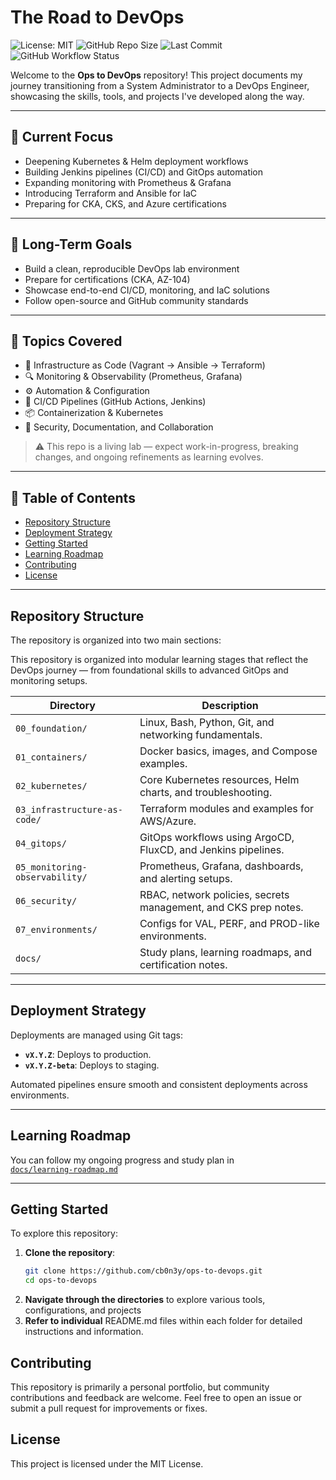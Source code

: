 # The Road to DevOps

![License: MIT](https://img.shields.io/badge/License-MIT-blue.svg)
![GitHub Repo Size](https://img.shields.io/github/repo-size/cb0n3y/the-road-to-DevOps)
![Last Commit](https://img.shields.io/github/last-commit/cb0n3y/the-road-to-DevOps)
![GitHub Workflow Status](https://img.shields.io/github/actions/workflow/status/cb0n3y/the-road-to-DevOps/ci.yml?label=CI%2FCD)
<!--
![DevOps Journey](https://img.shields.io/badge/devops-journey-blueviolet)
![Goal: CKA](https://img.shields.io/badge/goal-cka-orange)
![Goal: AZ-104](https://img.shields.io/badge/goal-az104-blue)
-->


Welcome to the **Ops to DevOps** repository! This project documents my journey transitioning from a System Administrator to a DevOps Engineer, showcasing the skills, tools, and projects I've developed along the way.

---

## 🧩 Current Focus

- Deepening Kubernetes & Helm deployment workflows  
- Building Jenkins pipelines (CI/CD) and GitOps automation  
- Expanding monitoring with Prometheus & Grafana  
- Introducing Terraform and Ansible for IaC  
- Preparing for CKA, CKS, and Azure certifications  

---

## 🏁 Long-Term Goals

- Build a clean, reproducible DevOps lab environment  
- Prepare for certifications (CKA, AZ-104)  
- Showcase end-to-end CI/CD, monitoring, and IaC solutions  
- Follow open-source and GitHub community standards

---

## 📌 Topics Covered

- 🧱 Infrastructure as Code (Vagrant → Ansible → Terraform)  
- 🔍 Monitoring & Observability (Prometheus, Grafana)  
- ⚙️ Automation & Configuration  
- 🚀 CI/CD Pipelines (GitHub Actions, Jenkins)  
- 📦 Containerization & Kubernetes  
- 🔐 Security, Documentation, and Collaboration

> ⚠️ This repo is a living lab — expect work-in-progress, breaking changes, and ongoing refinements as learning evolves.

---

## 📑 Table of Contents

- [Repository Structure](#repository-structure)
- [Deployment Strategy](#deployment-strategy)
- [Getting Started](#getting-started)
- [Learning Roadmap](#learning-roadmap)
- [Contributing](#contributing)
- [License](#license)

---

## Repository Structure

The repository is organized into two main sections:

This repository is organized into modular learning stages that reflect the DevOps journey — from foundational skills to advanced GitOps and monitoring setups.

| Directory | Description |
|------------|--------------|
| `00_foundation/` | Linux, Bash, Python, Git, and networking fundamentals. |
| `01_containers/` | Docker basics, images, and Compose examples. |
| `02_kubernetes/` | Core Kubernetes resources, Helm charts, and troubleshooting. |
| `03_infrastructure-as-code/` | Terraform modules and examples for AWS/Azure. |
| `04_gitops/` | GitOps workflows using ArgoCD, FluxCD, and Jenkins pipelines. |
| `05_monitoring-observability/` | Prometheus, Grafana, dashboards, and alerting setups. |
| `06_security/` | RBAC, network policies, secrets management, and CKS prep notes. |
| `07_environments/` | Configs for VAL, PERF, and PROD-like environments. |
| `docs/` | Study plans, learning roadmaps, and certification notes. |

---

## Deployment Strategy

Deployments are managed using Git tags:

- **`vX.Y.Z`**: Deploys to production.
- **`vX.Y.Z-beta`**: Deploys to staging.

Automated pipelines ensure smooth and consistent deployments across environments.

---

## Learning Roadmap

You can follow my ongoing progress and study plan in  
[`docs/learning-roadmap.md`](docs/learning-roadmap.md)

---

## Getting Started

To explore this repository:

1. **Clone the repository**:
   ```bash
   git clone https://github.com/cb0n3y/ops-to-devops.git
   cd ops-to-devops

2. **Navigate through the directories** to explore various tools, configurations, and projects
3. **Refer to individual** README.md files within each folder for detailed instructions and information.

## Contributing
This repository is primarily a personal portfolio, but community contributions and feedback are welcome.
Feel free to open an issue or submit a pull request for improvements or fixes.

## License
This project is licensed under the MIT License.